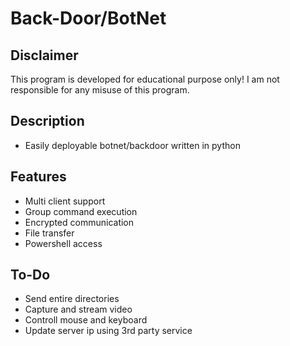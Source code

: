 # Back-Door/BotNet

## Disclaimer
This program is developed for educational purpose only!
I am not responsible for any misuse of this program.

## Description
* Easily deployable botnet/backdoor written in python

## Features
* Multi client support
* Group command execution
* Encrypted communication
* File transfer
* Powershell access


## To-Do
* Send entire directories
* Capture and stream video
* Controll mouse and keyboard
* Update server ip using 3rd party service
